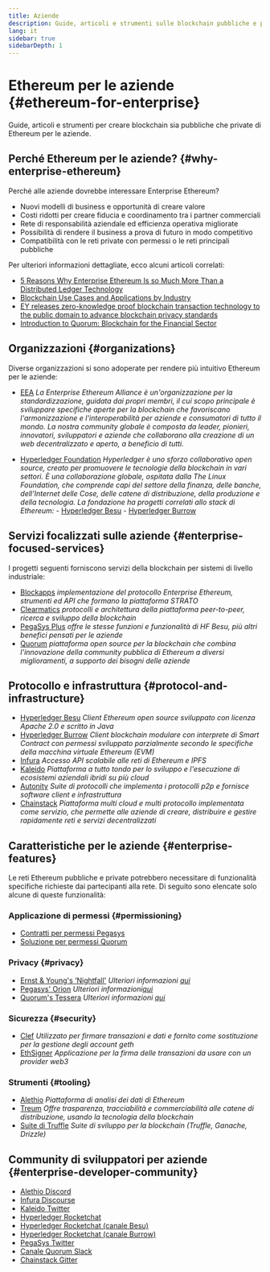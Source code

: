 ```yaml
---
title: Aziende
description: Guide, articoli e strumenti sulle blockchain pubbliche e private di Ethereum per le aziende
lang: it
sidebar: true
sidebarDepth: 1
---
```


# Ethereum per le aziende {#ethereum-for-enterprise}

<div class="featured">Guide, articoli e strumenti per creare blockchain sia pubbliche che private di Ethereum per le aziende.</div>

## Perché Ethereum per le aziende? {#why-enterprise-ethereum}

Perché alle aziende dovrebbe interessare Enterprise Ethereum?

- Nuovi modelli di business e opportunità di creare valore
- Costi ridotti per creare fiducia e coordinamento tra i partner commerciali
- Rete di responsabilità aziendale ed efficienza operativa migliorate
- Possibilità di rendere il business a prova di futuro in modo competitivo
- Compatibilità con le reti private con permessi o le reti principali pubbliche

Per ulteriori informazioni dettagliate, ecco alcuni articoli correlati:

- [5 Reasons Why Enterprise Ethereum Is so Much More Than a Distributed Ledger Technology](https://media.consensys.net/5-reasons-why-enterprise-ethereum-is-so-much-more-than-a-distributed-ledger-technology-c9a89db82cb5)
- [Blockchain Use Cases and Applications by Industry](https://media.consensys.net/enterprise-ethereum-blockchain-use-cases-and-applications-by-industry-3914d1210049)
- [EY releases zero-knowledge proof blockchain transaction technology to the public domain to advance blockchain privacy standards](https://www.ey.com/en_gl/news/2019/04/ey-releases-zero-knowledge-proof-blockchain-transaction-technology-to-the-public-domain-to-advance-blockchain-privacy-standards)
- [Introduction to Quorum: Blockchain for the Financial Sector](https://medium.com/blockchain-at-berkeley/introduction-to-quorum-blockchain-for-the-financial-sector-58813f84e88c)

## Organizzazioni {#organizations}

Diverse organizzazioni si sono adoperate per rendere più intuitivo Ethereum per le aziende:

- [EEA](https://entethalliance.org/) _La Enterprise Ethereum Alliance è un'organizzazione per la standardizzazione, guidata dai propri membri, il cui scopo principale è sviluppare specifiche aperte per la blockchain che favoriscano l'armonizzazione e l'interoperabilità per aziende e consumatori di tutto il mondo. La nostra community globale è composta da leader, pionieri, innovatori, sviluppatori e aziende che collaborano alla creazione di un web decentralizzato e aperto, a beneficio di tutti._

- [Hyperledger Foundation](https://hyperledger.org) _Hyperledger è uno sforzo collaborativo open source, creato per promuovere le tecnologie della blockchain in vari settori. È una collaborazione globale, ospitata dalla The Linux Foundation, che comprende capi del settore della finanza, delle banche, dell'Internet delle Cose, delle catene di distribuzione, della produzione e della tecnologia._ _La fondazione ha progetti correlati allo stack di Ethereum:_ - [Hyperledger Besu](https://www.hyperledger.org/blog/2019/08/29/announcing-hyperledger-besu) - [Hyperledger Burrow](https://www.hyperledger.org/projects/hyperledger-burrow)

## Servizi focalizzati sulle aziende {#enterprise-focused-services}

I progetti seguenti forniscono servizi della blockchain per sistemi di livello industriale:

- [Blockapps](https://blockapps.net/) _implementazione del protocollo Enterprise Ethereum, strumenti ed API che formano la piattaforma STRATO_
- [Clearmatics](https://www.clearmatics.com/about) _protocolli e architettura della piattaforma peer-to-peer, ricerca e sviluppo della blockchain_
- [PegaSys Plus](https://pegasys.tech/enterprise/) _offre le stesse funzioni e funzionalità di HF Besu, più altri benefici pensati per le aziende_
- [Quorum](https://www.goquorum.com/) _piattaforma open source per la blockchain che combina l'innovazione della community pubblica di Ethereum a diversi miglioramenti, a supporto dei bisogni delle aziende_

## Protocollo e infrastruttura {#protocol-and-infrastructure}

- [Hyperledger Besu](https://www.hyperledger.org/projects/besu) _Client Ethereum open source sviluppato con licenza Apache 2.0 e scritto in Java_
- [Hyperledger Burrow](https://www.hyperledger.org/projects/hyperledger-burrow) _Client blockchain modulare con interprete di Smart Contract con permessi sviluppato parzialmente secondo le specifiche della macchina virtuale Ethereum (EVM)_
- [Infura](https://infura.io/) _Accesso API scalabile alle reti di Ethereum e IPFS_
- [Kaleido](https://kaleido.io/) _Piattaforma a tutto tondo per lo sviluppo e l'esecuzione di ecosistemi aziendali ibridi su più cloud_
- [Autonity](https://www.clearmatics.com/about/) _Suite di protocolli che implementa i protocolli p2p e fornisce software client e infrastruttura_
- [Chainstack](https://chainstack.com/) _Piattaforma multi cloud e multi protocollo implementata come servizio, che permette alle aziende di creare, distribuire e gestire rapidamente reti e servizi decentralizzati_

## Caratteristiche per le aziende {#enterprise-features}

Le reti Ethereum pubbliche e private potrebbero necessitare di funzionalità specifiche richieste dai partecipanti alla rete. Di seguito sono elencate solo alcune di queste funzionalità:

### Applicazione di permessi {#permissioning}

- [Contratti per permessi Pegasys](https://github.com/PegaSysEng/permissioning-smart-contracts)
- [Soluzione per permessi Quorum](https://github.com/jpmorganchase/quorum/wiki/Security)

### Privacy {#privacy}

- [Ernst & Young's ‘Nightfall'](https://github.com/EYBlockchain/nightfall) _Ulteriori informazioni [qui](https://bravenewcoin.com/insights/ernst-and-young-rolls-out-'nightfall-to-enable-private-transactions-on)_
- [Pegasys' Orion](https://docs.pantheon.pegasys.tech/en/stable/Concepts/Privacy/Privacy-Overview/) _Ulteriori informazioni[qui](https://pegasys.tech/privacy-in-pantheon-how-it-works-and-why-your-enterprise-should-care/)_
- [Quorum's Tessera](https://docs.goquorum.com/en/latest/Privacy/Tessera/Tessera/) _Ulteriori informazioni [qui](https://github.com/jpmorganchase/tessera/wiki/How-Tessera-works)_

### Sicurezza {#security}

- [Clef](https://geth.ethereum.org/clef/Overview) _Utilizzato per firmare transazioni e dati e fornito come sostituzione per la gestione degli account geth_
- [EthSigner](https://gitter.im/PegaSysEng/EthSigner) _Applicazione per la firma delle transazioni da usare con un provider web3_

### Strumenti {#tooling}

- [Alethio](https://explorer.aleth.io/) _Piattaforma di analisi dei dati di Ethereum_
- [Treum](https://treum.io/) _Offre trasparenza, tracciabilità e commerciabilità alle catene di distribuzione, usando la tecnologia della blockchain_
- [Suite di Truffle](https://trufflesuite.com) _Suite di sviluppo per la blockchain (Truffle, Ganache, Drizzle)_

## Community di sviluppatori per aziende {#enterprise-developer-community}

- [Alethio Discord](https://discord.gg/d2t8NuU)
- [Infura Discourse](https://community.infura.io/)
- [Kaleido Twitter](https://twitter.com/Kaleido_io)
- [Hyperledger Rocketchat](https://chat.hyperledger.org/)
- [Hyperledger Rocketchat (canale Besu)](https://chat.hyperledger.org/channel/besu)
- [Hyperledger Rocketchat (canale Burrow)](https://chat.hyperledger.org/channel/burrow)
- [PegaSys Twitter](https://twitter.com/Kaleido_io)
- [Canale Quorum Slack](http://bit.ly/quorum-slack)
- [Chainstack Gitter](https://gitter.im/chainstack/Lobby)
